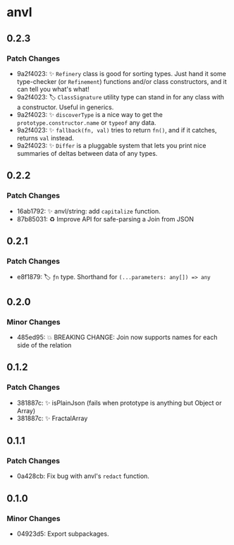 # anvl

## 0.2.3

### Patch Changes

- 9a2f4023: ✨ `Refinery` class is good for sorting types. Just hand it some type-checker (or `Refinement`) functions and/or class constructors, and it can tell you what's what!
- 9a2f4023: 🏷️ `ClassSignature` utility type can stand in for any class with a constructor. Useful in generics.
- 9a2f4023: ✨ `discoverType` is a nice way to get the `prototype.constructor.name` or `typeof` any data.
- 9a2f4023: ✨ `fallback(fn, val)` tries to return `fn()`, and if it catches, returns `val` instead.
- 9a2f4023: ✨ `Differ` is a pluggable system that lets you print nice summaries of deltas between data of any types.

## 0.2.2

### Patch Changes

- 16ab1792: ✨ anvl/string: add `capitalize` function.
- 87b85031: ♻️ Improve API for safe-parsing a Join from JSON

## 0.2.1

### Patch Changes

- e8f1879: 🏷️ `ƒn` type. Shorthand for `(...parameters: any[]) => any`

## 0.2.0

### Minor Changes

- 485ed95: 💥 BREAKING CHANGE: Join now supports names for each side of the relation

## 0.1.2

### Patch Changes

- 381887c: ✨ isPlainJson (fails when prototype is anything but Object or Array)
- 381887c: ✨ FractalArray

## 0.1.1

### Patch Changes

- 0a428cb: Fix bug with anvl's `redact` function.

## 0.1.0

### Minor Changes

- 04923d5: Export subpackages.
